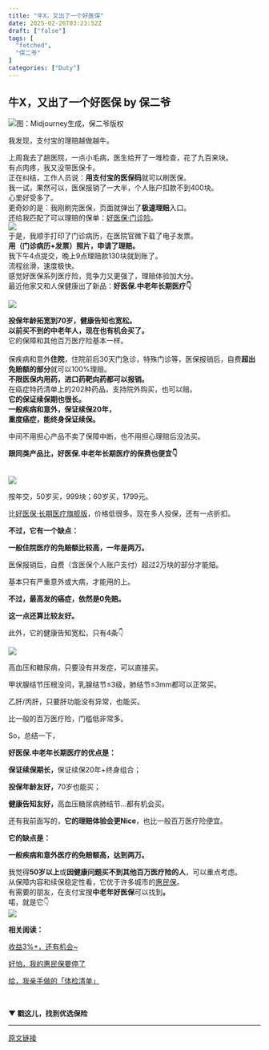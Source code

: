 ```yaml
---
title: "牛X，又出了一个好医保"
date: 2025-02-26T03:23:52Z
draft: ["false"]
tags: [
  "fetched",
  "保二爷"
]
categories: ["Duty"]
---
```

牛X，又出了一个好医保 by 保二爷
------
<div><p><img data-galleryid="" data-imgfileid="100015642" data-ratio="0.5601851851851852" data-s="300,640" data-type="png" data-w="1080" data-src="https://mmbiz.qpic.cn/mmbiz_png/vqQ9WKTgSOwMqQ1hXYRHwiaVBJu6ctJHk0mEAkTh04CpSzVCHNiafe87zee2xuMbWtAgckgeto3X7PeVe2UlK2Gg/640?wx_fmt=png&amp;from=appmsg" src="https://mmbiz.qpic.cn/mmbiz_png/vqQ9WKTgSOwMqQ1hXYRHwiaVBJu6ctJHk0mEAkTh04CpSzVCHNiafe87zee2xuMbWtAgckgeto3X7PeVe2UlK2Gg/640?wx_fmt=png&amp;from=appmsg"><span>图：Midjourney生成，保二爷版权</span></p><p><span>我发现，支付宝的理赔越做越牛。</span></p><section><span>上周我去了趟医院，</span><span>一点小毛病，医生给开了一堆检查，花了九百来块。</span></section><section><span>有点肉疼，我又没带医保卡。</span></section><section><span>正在纠结，工作人员说：<strong>用支付宝的医保码</strong>就可以刷医保。<span>‍</span></span></section><section><span>我一试，果然可以，医保报销了一大半，个人账户扣款不到400块。</span></section><section><span>心里好受多了。</span></section><section><span>更奇妙的是：我刚刷完医保，页面就弹出了<strong>极速理赔</strong>入口。</span></section><section><span>还给我匹配了可以理赔的保单：<a target="_blank" href="https://mp.weixin.qq.com/s?__biz=MzkyNjUxNTQ5Mg==&amp;mid=2247496134&amp;idx=1&amp;sn=64b8f74646af3afa70838bc7daf29503&amp;scene=21#wechat_redirect" textvalue="好医保·门诊险" linktype="text" imgurl="" imgdata="null" data-itemshowtype="0" tab="innerlink" data-linktype="2">好医保·门诊险</a>。</span></section><section><img data-galleryid="" data-imgfileid="100015646" data-ratio="0.637962962962963" data-s="300,640" data-type="png" data-w="1080" data-src="https://mmbiz.qpic.cn/mmbiz_png/vqQ9WKTgSOwMqQ1hXYRHwiaVBJu6ctJHkBXg3iacAPNlJcPTqbRNHq9QyHumWsZ6f0C7WlXU0N3cc4W4tLeSPgMg/640?wx_fmt=png&amp;from=appmsg" src="https://mmbiz.qpic.cn/mmbiz_png/vqQ9WKTgSOwMqQ1hXYRHwiaVBJu6ctJHkBXg3iacAPNlJcPTqbRNHq9QyHumWsZ6f0C7WlXU0N3cc4W4tLeSPgMg/640?wx_fmt=png&amp;from=appmsg"></section><section><span>于是，我顺手打印了门诊病历，在医院官微下载了电子发票。</span></section><section><strong><span>用（门诊病历+发票）照片，申请了理赔。</span></strong></section><section><span>我下午4点提交，晚上9点理赔款130块就到账了。</span></section><section><span>流程丝滑，速度极快。</span></section><section><span>感觉好医保系列医疗险，竞争力又更强了，理赔体验加大分。</span></section><section><span>最近他家又和人保健康出了新品：<strong>好医保.中老年长期医疗👇</strong></span></section><p><img data-galleryid="" data-imgfileid="100015647" data-ratio="1.4935185185185185" data-s="300,640" data-type="jpeg" data-w="1080" data-src="https://mmbiz.qpic.cn/mmbiz_jpg/vqQ9WKTgSOwMqQ1hXYRHwiaVBJu6ctJHkwGTGFxdrDVKXHInD4UbzdSogv7abORyrI43kEw0nUK9Js1icOmP1PlQ/640?wx_fmt=jpeg&amp;from=appmsg" src="https://mmbiz.qpic.cn/mmbiz_jpg/vqQ9WKTgSOwMqQ1hXYRHwiaVBJu6ctJHkwGTGFxdrDVKXHInD4UbzdSogv7abORyrI43kEw0nUK9Js1icOmP1PlQ/640?wx_fmt=jpeg&amp;from=appmsg"></p><section><strong><span>投保年龄拓宽到70岁，健康告知也宽松。</span></strong><span>‍‍‍‍‍‍‍‍‍‍‍</span></section><section><strong><span>以前买不到的中老年人，现在也有机会买了。</span></strong><span>‍</span></section><section><span>它的保障和其他百万医疗险基本一样。</span><br></section><section><span>‍</span></section><section><span>保疾病和意外<strong>住院</strong>，住院前后30天门急诊，特殊门诊等，医保报销后，自费<strong>超出免赔额的部分</strong>就可以100%理赔。<span>‍‍‍‍‍‍‍‍‍‍‍‍‍‍‍</span></span></section><section><span><strong>不限医保内用药，进口药靶向药都可以报销。</strong></span></section><section><span>在癌症特药清单上的202种药品，支持院外购买，也可以赔。</span></section><section><strong><span>它的保证续保期也很长。</span></strong></section><section><strong><span>一般疾病和意外，保证续保20年，</span></strong></section><section><strong><span>重度癌症，能终身保证续保。</span></strong></section><p><span>中间不用担心产品不卖了保障中断，也不用担心理赔后没法买。</span></p><p><strong><span>跟同类产品比，<span>好医保.中老年长期医疗</span>的保费也便宜👇</span></strong></p><section><span><strong><span>‍‍‍</span></strong></span></section><section><img data-croporisrc="https://mmbiz.qpic.cn/mmbiz_png/vqQ9WKTgSOxzh2ibkx4rGDp8EwNKtazqhhNsbRUNthOmT0htIdibcuxvqj1pvj2HMVtwcAT0cxTAbxJqibx5ibwmSw/0?wx_fmt=png&amp;from=appmsg" data-cropx1="0" data-cropx2="1063" data-cropy1="60.74285714285714" data-cropy2="1824.8166666666666" data-galleryid="" data-imgfileid="100015652" data-ratio="1.6594543744120414" data-s="300,640" data-type="jpeg" data-w="1063" data-src="https://mmbiz.qpic.cn/mmbiz_jpg/vqQ9WKTgSOxzh2ibkx4rGDp8EwNKtazqhhkQH2icfg3Fyfe8yLODBjWogl9sic4TyXWnxicxumedqjBnYSYWqXvrEA/640?wx_fmt=jpeg" src="https://mmbiz.qpic.cn/mmbiz_jpg/vqQ9WKTgSOxzh2ibkx4rGDp8EwNKtazqhhkQH2icfg3Fyfe8yLODBjWogl9sic4TyXWnxicxumedqjBnYSYWqXvrEA/640?wx_fmt=jpeg"></section><p><span>按年交，50岁买，999块；60岁买，1799元。</span></p><p><span>比<a target="_blank" href="https://mp.weixin.qq.com/s?__biz=MzkyNjUxNTQ5Mg==&amp;mid=2247497626&amp;idx=1&amp;sn=e12e9af74247d2b726aadd0d0e99e355&amp;scene=21#wechat_redirect" textvalue="好医保·长期医疗旗舰版" linktype="text" imgurl="" imgdata="null" data-itemshowtype="0" tab="innerlink" data-linktype="2">好医保·长期医疗旗舰版</a>，价格低很多。现在多人投保，还有一点折扣。</span><br></p><p><strong><span>不过，它有一个缺点：</span></strong></p><p><strong><span>一般住院医疗的免赔额比较高，</span><span>一年是两万。</span></strong></p><p><span>医保报销后，自费（含医保个人账户支付）超过2万块的部分才能赔。</span></p><p><span>基本只有严重意外或大病，才能用的上。</span></p><p><strong><span>不过，最高发的癌症，依然是0免赔。</span></strong></p><p><strong><span>这一点还算比较友好。</span></strong></p><p><span>此外，它的健康告知宽松，只有4条👇</span></p><p><img data-galleryid="" data-imgfileid="100015650" data-ratio="1.9851851851851852" data-s="300,640" data-type="png" data-w="1080" data-src="https://mmbiz.qpic.cn/mmbiz_png/vqQ9WKTgSOxzh2ibkx4rGDp8EwNKtazqhViaQHlibNfR89TXSo5SGR1tlzlzkiaXRjdvyZoibyMxgVJUR6gfl7ibgYMA/640?wx_fmt=png&amp;from=appmsg" src="https://mmbiz.qpic.cn/mmbiz_png/vqQ9WKTgSOxzh2ibkx4rGDp8EwNKtazqhViaQHlibNfR89TXSo5SGR1tlzlzkiaXRjdvyZoibyMxgVJUR6gfl7ibgYMA/640?wx_fmt=png&amp;from=appmsg"></p><p><span>高血压和糖尿病，只要没有并发症，可以直接买。</span></p><p><span><span>甲状腺结节压根没问，</span>乳腺结节<span>≤3级，</span>肺结节<span>≤3mm都</span>可以正常买。<span>‍‍‍‍‍‍‍</span></span></p><p><span>乙肝/丙肝，只要肝功能没有异常，也能买。</span></p><p><span>比一般的百万医疗险，门槛低非常多。</span></p><p><span>So，总结一下，</span></p><p><span><strong><strong><span>好医保.中老年长期医疗的优点是：</span></strong></strong></span></p><p><span><strong>保证续保期长，</strong>保证续保20年+终身组合；<strong><span>‍</span></strong></span></p><p><span><strong>投保年龄友好，</strong>70岁也能买；<br></span></p><p><span><strong>健康告知友好，</strong>高血压糖尿病肺结节...都有机会买。<strong><span>‍‍‍‍</span></strong></span></p><section><span>还有我前面写的，<strong>它的理赔体验会更Nice</strong>，也比一般百万医疗险便宜。</span></section><p><span><strong>它的缺点是：<span>‍</span></strong></span></p><p><span><strong>一般疾病和意外医疗的免赔额高，达到两万。</strong></span></p><section><span>我觉得<strong>50岁以上</strong>或<strong>因健康问题买不到其他百万医疗险的人</strong>，可以重点考虑。</span></section><section><span>从保障内容和续保稳定性看，它优于许多城市的</span><a target="_blank" href="https://mp.weixin.qq.com/s?__biz=MzkyNjUxNTQ5Mg==&amp;mid=2247497640&amp;idx=1&amp;sn=99e4bf44eab9524ea87f8b26a6eb2ef7&amp;scene=21#wechat_redirect" textvalue="惠民" linktype="text" imgurl="" imgdata="null" data-itemshowtype="0" tab="innerlink" data-linktype="2"><span>惠民保</span></a><span>。<span>‍‍</span></span></section><section><span>有需要的朋友，在支付宝搜<strong><span>中老年</span></strong><strong><span>好医保</span></strong><span>可以找到</span><strong><span>。</span></strong></span></section><section><span>喏，就是它👇</span></section><section><img data-galleryid="" data-imgfileid="100015651" data-ratio="1.7527777777777778" data-s="300,640" data-type="png" data-w="1080" data-src="https://mmbiz.qpic.cn/mmbiz_png/vqQ9WKTgSOxzh2ibkx4rGDp8EwNKtazqhW985ndAeSCtEGWAuDHjHCQcEuoib4HvvCgshd44kvFUzGechxxyOJpQ/640?wx_fmt=png&amp;from=appmsg" src="https://mmbiz.qpic.cn/mmbiz_png/vqQ9WKTgSOxzh2ibkx4rGDp8EwNKtazqhW985ndAeSCtEGWAuDHjHCQcEuoib4HvvCgshd44kvFUzGechxxyOJpQ/640?wx_fmt=png&amp;from=appmsg"></section><p><span><strong>相关阅读：</strong></span></p><p><span><a target="_blank" href="https://mp.weixin.qq.com/s?__biz=MzkyNjUxNTQ5Mg==&amp;mid=2247499250&amp;idx=1&amp;sn=7d951a7415bffb30a762c4f29fe155d8&amp;scene=21#wechat_redirect" textvalue="收益3%+，还有机会~" linktype="text" imgurl="" imgdata="null" data-itemshowtype="0" tab="innerlink" data-linktype="2" hasload="1">收益3%+，还有机会~</a></span></p><p><span><a target="_blank" href="https://mp.weixin.qq.com/s?__biz=MzkyNjUxNTQ5Mg==&amp;mid=2247497640&amp;idx=1&amp;sn=99e4bf44eab9524ea87f8b26a6eb2ef7&amp;scene=21#wechat_redirect" textvalue="好怕，我的惠民保要停了？" linktype="text" imgurl="" imgdata="null" data-itemshowtype="0" tab="innerlink" data-linktype="2">好怕，我的惠民保要停了</a><br></span></p><p><span><a target="_blank" href="https://mp.weixin.qq.com/s?__biz=MzkyNjUxNTQ5Mg==&amp;mid=2247499260&amp;idx=1&amp;sn=73938aca33ff7716dd1570940dc8ed55&amp;scene=21#wechat_redirect" textvalue="嗯，我亲手做了份「体检清单」" linktype="text" imgurl="" imgdata="null" data-itemshowtype="0" tab="innerlink" data-linktype="2" hasload="1">给，我亲手做的「体检清单」</a></span></p><section><mp-common-profile data-pluginname="mpprofile" data-id="MzkyNjUxNTQ5Mg==" data-headimg="http://mmbiz.qpic.cn/mmbiz_png/vqQ9WKTgSOxu3Ol3uibfiaeKzibALskIdYVM8d6OQ9iasPdmNT30QKvuXJ4qqA22VgkPNtUyJmrh7zemicibjZtGGOrg/0?wx_fmt=png" data-nickname="保二爷" data-alias="Miss-bao2ye" data-signature="用人话讲保险。" data-from="0" data-service_type="1"></mp-common-profile>       </section><p><strong><span>▼ 戳</span><span>这儿，找到优选保险</span></strong></p><p><mp-style-type data-value="3"></mp-style-type></p></div>  
<hr>
<a href="https://mp.weixin.qq.com/s/S1W04wFAYtBDePkhywmFXg",target="_blank" rel="noopener noreferrer">原文链接</a>
